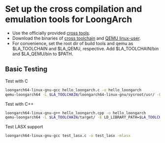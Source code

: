 # Set up the cross compilation and emulation tools for LoongArch

- Use the officially provided [cross tools](http://www.loongnix.cn/zh/toolchain/GNU/).
- Download the binaries of [cross toolchain](http://ftp.loongnix.cn/toolchain/gcc/release/loongarch/gcc8/loongson-gnu-toolchain-8.3-x86_64-loongarch64-linux-gnu-rc1.3.tar.xz) and [QEMU linux-user](https://github.com/loongson/build-tools/releases/download/2023.08.08/qemu-loongarch64).
- For convenience, set the root dir of build tools and qemu as $LA_TOOLCHAIN and $LA_QEMU, respective. Add $LA_TOOLCHAIN/bin and $LA_QEMU/bin to $PATH.


## Basic Testing

Test with C
```bash
loongarch64-linux-gnu-gcc hello_loongarch.c -o hello_loongarch
qemu-loongarch64 -L $LA_TOOLCHAIN/loongarch64-linux-gnu/sysroot/usr/ -E LD_LIBRARY_PATH=$LA_TOOLCHAIN/loongarch64-linux-gnu/sysroot/usr/lib64/:LD_LIBRARY_PATH  hello_loongarch
```

Test with C++
```bash
loongarch64-linux-gnu-g++ hello_loongarch.cpp -o hello_loongarch
qemu-loongarch64 -L $LA_TOOLCHAIN/target/ -E LD_LIBRARY_PATH=$LA_TOOLCHAIN/loongarch64-linux-gnu/lib/:LD_LIBRARY_PATH  hello_loongarch
```

Test LASX support
```bash
loongarch64-linux-gnu-gcc test_lasx.c -o test_lasx -mlasx
```